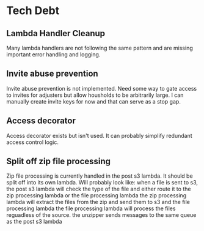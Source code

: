 # Tech Debt

## Lambda Handler Cleanup

Many lambda handlers are not following the same pattern and are missing important error handling and logging.

## Invite abuse prevention

Invite abuse prevention is not implemented. Need some way to gate access to invites for adjusters but allow housholds to be arbitrarily large.
I can manually create invite keys for now and that can serve as a stop gap.

## Access decorator

Access decorator exists but isn't used. It can probably simplify redundant access control logic.

## Split off zip file processing

Zip file processing is currently handled in the post s3 lambda. It should be split off into its own lambda.
Will probably look like: 
    when a file is sent to s3, the post s3 lambda will check the type of the file and either route it to the zip processing lambda or the file processing lambda
    the zip processing lambda will extract the files from the zip and send them to s3 and the file processing lambda
    the file processing lambda will process the files reguadless of the source. the unzipper sends messages to the same queue as the post s3 lambda


